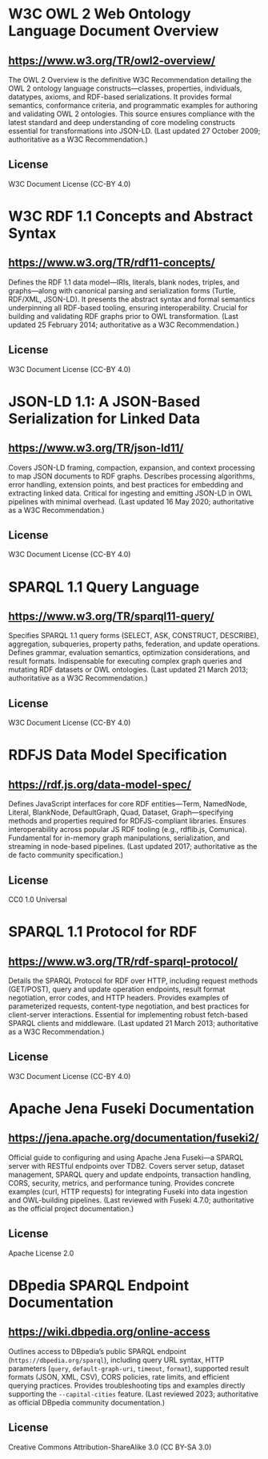 # W3C OWL 2 Web Ontology Language Document Overview

## https://www.w3.org/TR/owl2-overview/
The OWL 2 Overview is the definitive W3C Recommendation detailing the OWL 2 ontology language constructs—classes, properties, individuals, datatypes, axioms, and RDF-based serializations. It provides formal semantics, conformance criteria, and programmatic examples for authoring and validating OWL 2 ontologies. This source ensures compliance with the latest standard and deep understanding of core modeling constructs essential for transformations into JSON-LD. (Last updated 27 October 2009; authoritative as a W3C Recommendation.)

## License
W3C Document License (CC-BY 4.0)

# W3C RDF 1.1 Concepts and Abstract Syntax

## https://www.w3.org/TR/rdf11-concepts/
Defines the RDF 1.1 data model—IRIs, literals, blank nodes, triples, and graphs—along with canonical parsing and serialization forms (Turtle, RDF/XML, JSON-LD). It presents the abstract syntax and formal semantics underpinning all RDF-based tooling, ensuring interoperability. Crucial for building and validating RDF graphs prior to OWL transformation. (Last updated 25 February 2014; authoritative as a W3C Recommendation.)

## License
W3C Document License (CC-BY 4.0)

# JSON-LD 1.1: A JSON-Based Serialization for Linked Data

## https://www.w3.org/TR/json-ld11/
Covers JSON-LD framing, compaction, expansion, and context processing to map JSON documents to RDF graphs. Describes processing algorithms, error handling, extension points, and best practices for embedding and extracting linked data. Critical for ingesting and emitting JSON-LD in OWL pipelines with minimal overhead. (Last updated 16 May 2020; authoritative as a W3C Recommendation.)

## License
W3C Document License (CC-BY 4.0)

# SPARQL 1.1 Query Language

## https://www.w3.org/TR/sparql11-query/
Specifies SPARQL 1.1 query forms (SELECT, ASK, CONSTRUCT, DESCRIBE), aggregation, subqueries, property paths, federation, and update operations. Defines grammar, evaluation semantics, optimization considerations, and result formats. Indispensable for executing complex graph queries and mutating RDF datasets or OWL ontologies. (Last updated 21 March 2013; authoritative as a W3C Recommendation.)

## License
W3C Document License (CC-BY 4.0)

# RDFJS Data Model Specification

## https://rdf.js.org/data-model-spec/
Defines JavaScript interfaces for core RDF entities—Term, NamedNode, Literal, BlankNode, DefaultGraph, Quad, Dataset, Graph—specifying methods and properties required for RDFJS-compliant libraries. Ensures interoperability across popular JS RDF tooling (e.g., rdflib.js, Comunica). Fundamental for in-memory graph manipulations, serialization, and streaming in node-based pipelines. (Last updated 2017; authoritative as the de facto community specification.)

## License
CC0 1.0 Universal

# SPARQL 1.1 Protocol for RDF

## https://www.w3.org/TR/rdf-sparql-protocol/
Details the SPARQL Protocol for RDF over HTTP, including request methods (GET/POST), query and update operation endpoints, result format negotiation, error codes, and HTTP headers. Provides examples of parameterized requests, content-type negotiation, and best practices for client-server interactions. Essential for implementing robust fetch-based SPARQL clients and middleware. (Last updated 21 March 2013; authoritative as a W3C Recommendation.)

## License
W3C Document License (CC-BY 4.0)

# Apache Jena Fuseki Documentation

## https://jena.apache.org/documentation/fuseki2/
Official guide to configuring and using Apache Jena Fuseki—a SPARQL server with RESTful endpoints over TDB2. Covers server setup, dataset management, SPARQL query and update endpoints, transaction handling, CORS, security, metrics, and performance tuning. Provides concrete examples (curl, HTTP requests) for integrating Fuseki into data ingestion and OWL-building pipelines. (Last reviewed with Fuseki 4.7.0; authoritative as the official project documentation.)

## License
Apache License 2.0

# DBpedia SPARQL Endpoint Documentation

## https://wiki.dbpedia.org/online-access
Outlines access to DBpedia’s public SPARQL endpoint (`https://dbpedia.org/sparql`), including query URL syntax, HTTP parameters (`query`, `default-graph-uri`, `timeout`, `format`), supported result formats (JSON, XML, CSV), CORS policies, rate limits, and efficient querying practices. Provides troubleshooting tips and examples directly supporting the `--capital-cities` feature. (Last reviewed 2023; authoritative as official DBpedia community documentation.)

## License
Creative Commons Attribution-ShareAlike 3.0 (CC BY-SA 3.0)